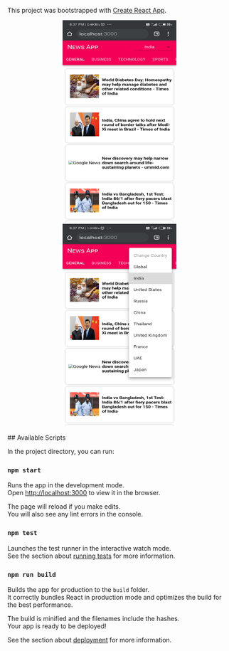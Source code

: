 This project was bootstrapped with [Create React App](https://github.com/facebook/create-react-app).
<p align="center">
  <img src="https://raw.githubusercontent.com/samik966/News-App-ReactJS/master/Screen1.jpg" width="256" height="455">
  <img src="https://raw.githubusercontent.com/samik966/News-App-ReactJS/master/Screen2.jpg" width="256" height="455">
</p>
## Available Scripts

In the project directory, you can run:

### `npm start`

Runs the app in the development mode.<br />
Open [http://localhost:3000](http://localhost:3000) to view it in the browser.

The page will reload if you make edits.<br />
You will also see any lint errors in the console.

### `npm test`

Launches the test runner in the interactive watch mode.<br />
See the section about [running tests](https://facebook.github.io/create-react-app/docs/running-tests) for more information.

### `npm run build`

Builds the app for production to the `build` folder.<br />
It correctly bundles React in production mode and optimizes the build for the best performance.

The build is minified and the filenames include the hashes.<br />
Your app is ready to be deployed!

See the section about [deployment](https://facebook.github.io/create-react-app/docs/deployment) for more information.

 

